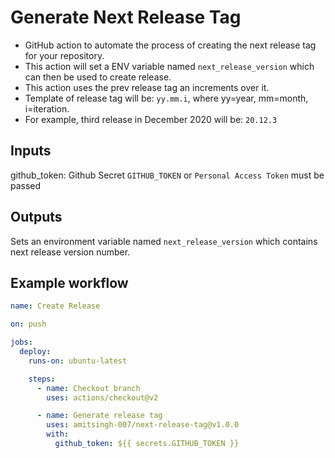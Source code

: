 # Generate Next Release Tag

- GitHub action to automate the process of creating the next release tag for your repository.
- This action will set a ENV variable named `next_release_version` which can then be used to create release.
- This action uses the prev release tag an increments over it.
- Template of release tag will be: `yy.mm.i`, where yy=year, mm=month, i=iteration.
- For example, third release in December 2020 will be: `20.12.3`

## Inputs

github_token: Github Secret `GITHUB_TOKEN` or `Personal Access Token` must be passed

## Outputs

Sets an environment variable named `next_release_version` which contains next release version number.

## Example workflow

```yaml
name: Create Release

on: push

jobs:
  deploy:
    runs-on: ubuntu-latest

    steps:
      - name: Checkout branch
        uses: actions/checkout@v2

      - name: Generate release tag
        uses: amitsingh-007/next-release-tag@v1.0.0
        with:
          github_token: ${{ secrets.GITHUB_TOKEN }}
```

